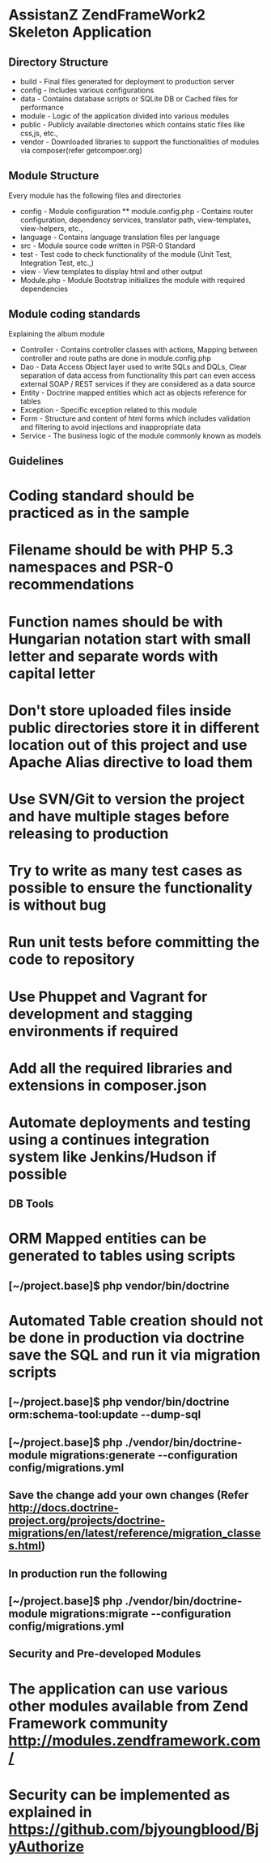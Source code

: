 AssistanZ ZendFrameWork2 Skeleton Application
=============================================

Directory Structure
-------------------

* build - Final files generated for deployment to production server
* config - Includes various configurations 
* data - Contains database scripts or SQLite DB or Cached files for performance
* module - Logic of the application divided into various modules
* public - Publicly available directories which contains static files like css,js, etc.,
* vendor - Downloaded libraries to support the functionalities of modules via composer(refer getcompoer.org)

Module Structure 
----------------

Every module has the following files and directories

* config  - Module configuration
** module.config.php - Contains router configuration, dependency services, translator path, view-templates, view-helpers, etc.,
* language - Contains language translation files per language
* src - Module source code written in PSR-0 Standard
* test - Test code to check functionality of the module (Unit Test, Integration Test, etc.,)
* view - View templates to display html and other output
* Module.php - Module Bootstrap initializes the module with required dependencies 

Module coding standards
-----------------------

Explaining the album module

* Controller - Contains controller classes with actions, Mapping between controller and route paths are done in module.config.php
* Dao - Data Access Object layer used to write SQLs and DQLs, Clear separation of data access from functionality this part can even access external SOAP / REST services if they are considered as a data source
* Entity - Doctrine mapped entities which act as objects reference for tables
* Exception - Specific exception related to this module
* Form - Structure and content of html forms which includes validation and filtering to avoid injections and inappropriate data 
* Service - The business logic of the module commonly known as models

Guidelines
----------

# Coding standard should be practiced as in the sample
# Filename should be with PHP 5.3 namespaces and PSR-0 recommendations
# Function names should be with Hungarian notation start with small letter and separate words with capital letter
# Don't store uploaded files inside public directories store it in different location out of this project and use Apache Alias directive to load them 
# Use SVN/Git to version the project and have multiple stages before releasing to production
# Try to write as many test cases as possible to ensure the functionality is without bug
# Run unit tests before committing the code to repository
# Use Phuppet and Vagrant for development and stagging environments if required
# Add all the required libraries and extensions in composer.json 
# Automate deployments and testing using a continues integration system like Jenkins/Hudson if possible



DB Tools
------

# ORM Mapped entities can be generated to tables using scripts
##  [~/project.base]$ php vendor/bin/doctrine
# Automated Table creation should not be done in production via doctrine save the SQL and run it via migration scripts
## [~/project.base]$ php vendor/bin/doctrine orm:schema-tool:update --dump-sql
## [~/project.base]$ php ./vendor/bin/doctrine-module migrations:generate --configuration config/migrations.yml
## Save the change add your own changes (Refer http://docs.doctrine-project.org/projects/doctrine-migrations/en/latest/reference/migration_classes.html)
## In production run the following
## [~/project.base]$ php ./vendor/bin/doctrine-module migrations:migrate --configuration config/migrations.yml


Security and Pre-developed Modules
----------------------------------

# The application can use various other modules available from Zend Framework community http://modules.zendframework.com/
# Security can be implemented as explained in https://github.com/bjyoungblood/BjyAuthorize

